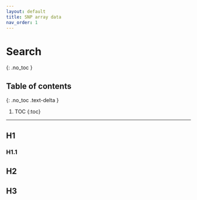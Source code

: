 ```yaml
---
layout: default
title: SNP array data
nav_order: 1
---
```


# Search
{: .no_toc }

## Table of contents
{: .no_toc .text-delta }

1. TOC
{:toc}

---

## H1

### H1.1

## H2

## H3
